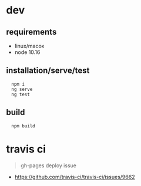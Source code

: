 # dev

## requirements

  - linux/macox
  - node 10.16

## installation/serve/test

```
  npm i
  ng serve
  ng test
```

## build

```
  npm build
```

# travis ci

  > gh-pages deploy issue
  - https://github.com/travis-ci/travis-ci/issues/9662
